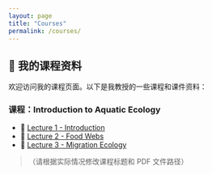 ```yaml
---
layout: page
title: "Courses"
permalink: /courses/
---
```


## 📘 我的课程资料

欢迎访问我的课程页面。以下是我教授的一些课程和课件资料：

### 课程：Introduction to Aquatic Ecology

- 📄 [Lecture 1 - Introduction](../assets/courses/lecture1.pdf)
- 📄 [Lecture 2 - Food Webs](../assets/courses/lecture2.pdf)
- 📄 [Lecture 3 - Migration Ecology](../assets/courses/lecture3.pdf)

> （请根据实际情况修改课程标题和 PDF 文件路径）

